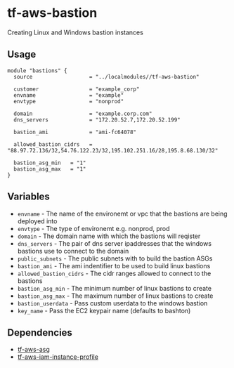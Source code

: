 # tf-aws-bastion

Creating Linux and Windows bastion instances

## Usage

```
module "bastions" {
  source                  = "../localmodules//tf-aws-bastion"

  customer                = "example_corp"
  envname                 = "example"
  envtype                 = "nonprod"

  domain                  = "example.corp.com"
  dns_servers             = "172.20.52.7,172.20.52.199"

  bastion_ami             = "ami-fc64078"

  allowed_bastion_cidrs   = "88.97.72.136/32,54.76.122.23/32,195.102.251.16/28,195.8.68.130/32"

  bastion_asg_min   = "1"
  bastion_asg_max   = "1"
}
```

## Variables

* `envname` - The name of the environemt or vpc that the bastions are being deployed into
* `envtype` - The type of environemt e.g. nonprod, prod
* `domain` - The domain name with which the bastions will reqister
* `dns_servers` - The pair of dns server ipaddresses that the windows bastions use to connect to the domain
* `public_subnets` - The public subnets with to build the bastion ASGs
* `bastion_ami` - The ami indentifier to be used to build linux bastions
* `allowed_bastion_cidrs` - The cidr ranges allowed to connect to the bastions
* `bastion_asg_min` - The minimum number of linux bastions to create
* `bastion_asg_max` - The maximum number of linux bastions to create
* `bastion_userdata` - Pass custom userdata to the windows bastion
* `key_name` - Pass the EC2 keypair name (defaults to bashton)


## Dependencies

* [tf-aws-asg](https://git.bashton.net/Bashton/tf-aws-asg)
* [tf-aws-iam-instance-profile](https://git.bashton.net/Bashton/tf-aws-iam-instance-profile)
